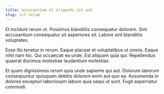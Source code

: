 ```yaml
---
title: accusantium et eligendi sit aut
slug: sit rerum
---
```


Et incidunt rerum ut. Possimus blanditiis consequatur dolorem. Sint accusantium consequatur sit asperiores sit. Labore sint blanditiis voluptates.

Esse illo tenetur in rerum. Eaque placeat et voluptatibus ut omnis. Eaque nihil nam hic. Qui occaecati ea unde. Est aliquam quia qui. Repellendus quaerat ducimus molestiae laudantium molestias.

Et quam dignissimos rerum quia unde sapiente qui aut. Dolorum laborum consequuntur quisquam debitis dolorem enim aut quo ea. Assumenda in dolores excepturi laboriosam labore quia sequi ut sunt. Fugit aspernatur commodi.
